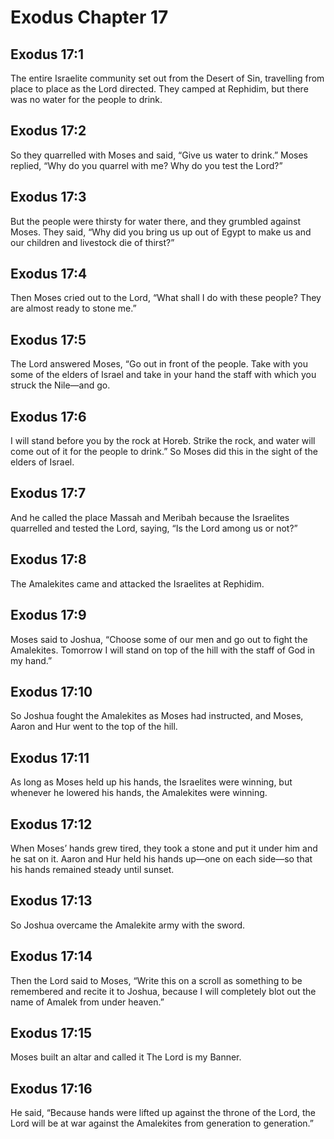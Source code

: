 # Exodus Chapter 17

## Exodus 17:1
The entire Israelite community set out from the Desert of Sin, travelling from place to place as the Lord directed. They camped at Rephidim, but there was no water for the people to drink.

## Exodus 17:2
So they quarrelled with Moses and said, “Give us water to drink.” Moses replied, “Why do you quarrel with me? Why do you test the Lord?”

## Exodus 17:3
But the people were thirsty for water there, and they grumbled against Moses. They said, “Why did you bring us up out of Egypt to make us and our children and livestock die of thirst?”

## Exodus 17:4
Then Moses cried out to the Lord, “What shall I do with these people? They are almost ready to stone me.”

## Exodus 17:5
The Lord answered Moses, “Go out in front of the people. Take with you some of the elders of Israel and take in your hand the staff with which you struck the Nile—and go.

## Exodus 17:6
I will stand before you by the rock at Horeb. Strike the rock, and water will come out of it for the people to drink.” So Moses did this in the sight of the elders of Israel.

## Exodus 17:7
And he called the place Massah and Meribah because the Israelites quarrelled and tested the Lord, saying, “Is the Lord among us or not?”

## Exodus 17:8
The Amalekites came and attacked the Israelites at Rephidim.

## Exodus 17:9
Moses said to Joshua, “Choose some of our men and go out to fight the Amalekites. Tomorrow I will stand on top of the hill with the staff of God in my hand.”

## Exodus 17:10
So Joshua fought the Amalekites as Moses had instructed, and Moses, Aaron and Hur went to the top of the hill.

## Exodus 17:11
As long as Moses held up his hands, the Israelites were winning, but whenever he lowered his hands, the Amalekites were winning.

## Exodus 17:12
When Moses’ hands grew tired, they took a stone and put it under him and he sat on it. Aaron and Hur held his hands up—one on each side—so that his hands remained steady until sunset.

## Exodus 17:13
So Joshua overcame the Amalekite army with the sword.

## Exodus 17:14
Then the Lord said to Moses, “Write this on a scroll as something to be remembered and recite it to Joshua, because I will completely blot out the name of Amalek from under heaven.”

## Exodus 17:15
Moses built an altar and called it The Lord is my Banner.

## Exodus 17:16
He said, “Because hands were lifted up against the throne of the Lord, the Lord will be at war against the Amalekites from generation to generation.”

